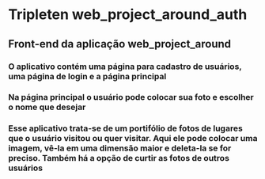 # Tripleten web_project_around_auth

## Front-end da aplicação web_project_around

### O aplicativo contém uma página para cadastro de usuários, uma página de login e a página principal

### Na página principal o usuário pode colocar sua foto e escolher o nome que desejar

### Esse aplicativo trata-se de um portifólio de fotos de lugares que o usuário visitou ou quer visitar. Aqui ele pode colocar uma imagem, vê-la em uma dimensão maior e deleta-la se for preciso. Também há a opção de curtir as fotos de outros usuários